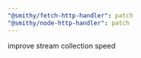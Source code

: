 ```yaml
---
"@smithy/fetch-http-handler": patch
"@smithy/node-http-handler": patch
---
```


improve stream collection speed
